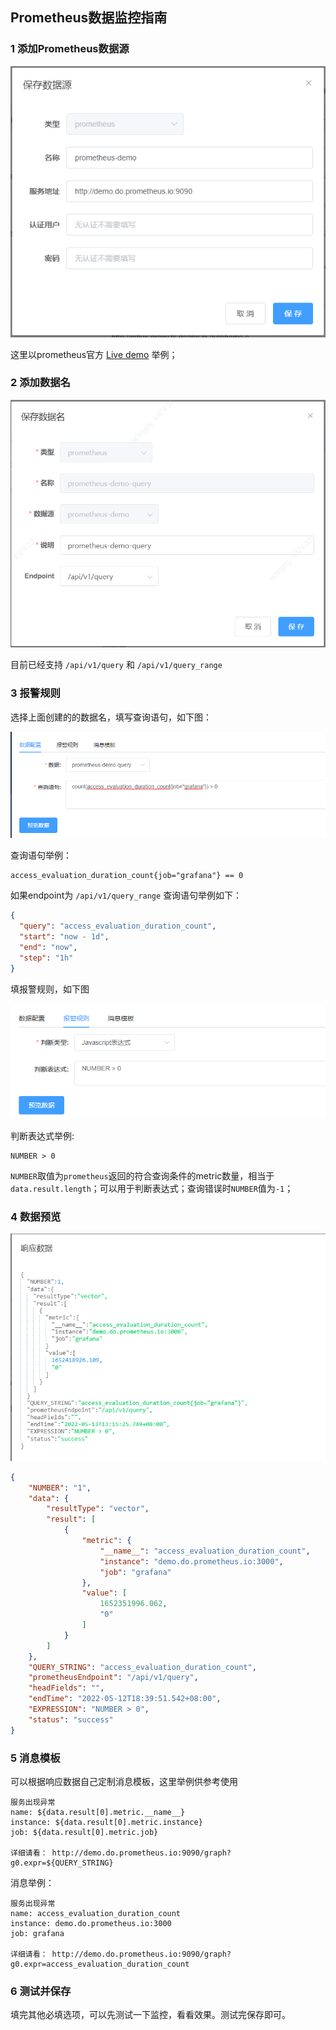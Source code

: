 ## Prometheus数据监控指南

### 1 添加Prometheus数据源

<img src="../img/prometheus/prometheus-datasource.png"/>

这里以prometheus官方 [Live demo](http://demo.do.prometheus.io:9090/) 举例；

### 2 添加数据名

<img src="../img/prometheus/prometheus-dataname-query.png"/>

目前已经支持 `/api/v1/query` 和 `/api/v1/query_range`

### 3 报警规则

选择上面创建的的数据名，填写查询语句，如下图：

<img src="../img/prometheus/prometheus-metric.png"/>

查询语句举例：

```
access_evaluation_duration_count{job="grafana"} == 0
```

如果endpoint为 `/api/v1/query_range` 查询语句举例如下：

```json
{
  "query": "access_evaluation_duration_count",
  "start": "now - 1d",
  "end": "now",
  "step": "1h"
}
```

填报警规则，如下图

<img src="../img/prometheus/prometheus-rule.png"/>

判断表达式举例:

```
NUMBER > 0
```

`NUMBER`取值为`prometheus`返回的符合查询条件的metric数量，相当于`data.result.length`；可以用于判断表达式；查询错误时`NUMBER`值为`-1`；

### 4 数据预览

<img src="../img/prometheus/prometheus-preview.png"/>

```json
{
	"NUMBER": "1",
	"data": {
		"resultType": "vector",
		"result": [
			{
				"metric": {
					"__name__": "access_evaluation_duration_count",
					"instance": "demo.do.prometheus.io:3000",
					"job": "grafana"
				},
				"value": [
					1652351996.062,
					"0"
				]
			}
		]
	},
	"QUERY_STRING": "access_evaluation_duration_count",
	"prometheusEndpoint": "/api/v1/query",
	"headFields": "",
	"endTime": "2022-05-12T18:39:51.542+08:00",
	"EXPRESSION": "NUMBER > 0",
	"status": "success"
}
```

### 5 消息模板

可以根据响应数据自己定制消息模板，这里举例供参考使用

```
服务出现异常
name: ${data.result[0].metric.__name__}
instance: ${data.result[0].metric.instance}
job: ${data.result[0].metric.job}

详细请看： http://demo.do.prometheus.io:9090/graph?g0.expr=${QUERY_STRING}
```

消息举例：

```
服务出现异常
name: access_evaluation_duration_count
instance: demo.do.prometheus.io:3000
job: grafana

详细请看： http://demo.do.prometheus.io:9090/graph?g0.expr=access_evaluation_duration_count
```

### 6 测试并保存

填完其他必填选项，可以先测试一下监控，看看效果。测试完保存即可。
